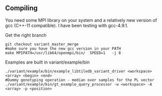 ## Compiling

You need some MPI library on your system and a relatively new version of gcc (C++-11 compatible). I have been testing with gcc-4.9.1.

Get the right branch

    git checkout variant_master_merge
    #make sure you have the new gcc version in your PATH
    make MPIPATH=/usr/lib64/openmpi/bin/  SPEED=1   -j 8

Examples are built in variant/example/bin

    ./variant/example/bin/example_libtiledb_variant_driver <workspace> <array> <begin> <end>
    #Dummy genotyping operation - median over samples for the PL vector
    ./variant/example/bin/gt_example_query_processor -w <workspace> -A <array> -p <position>


    
